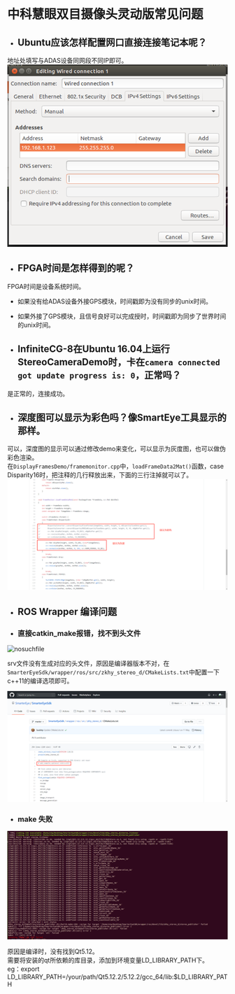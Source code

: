 # 中科慧眼双目摄像头灵动版常见问题

- ## Ubuntu应该怎样配置网口直接连接笔记本呢？
地址处填写与ADAS设备同网段不同IP即可。  
![connection](..\assets\connection.png)

- ## FPGA时间是怎样得到的呢？
FPGA时间是设备系统时间。  
- 如果没有给ADAS设备外接GPS模块，时间戳即为没有同步的unix时间。  
- 如果外接了GPS模块，且信号良好可以完成授时，时间戳即为同步了世界时间的unix时间。  

- ## InfiniteCG-8在Ubuntu 16.04上运行StereoCameraDemo时，卡在`camera connected got update progress is: 0`，正常吗？
是正常的，连接成功。

- ## 深度图可以显示为彩色吗？像SmartEye工具显示的那样。
可以，深度图的显示可以通过修改demo来变化，可以显示为灰度图，也可以做伪彩色渲染。  
在`DisplayFramesDemo/framemonitor.cpp`中，`loadFrameData2Mat()`函数，case Disparity16时，把注释的几行释放出来，下面的三行注掉就可以了。
![Display](..\assets\Display.jpg)

- ## ROS Wrapper 编译问题
- ### 直接catkin_make报错，找不到头文件
![nosuchfile](..\assets\nosuchfile.jpg)

srv文件没有生成对应的头文件，原因是编译器版本不对，在`SmarterEyeSdk/wrapper/ros/src/zkhy_stereo_d/CMakeLists.txt`中配置一下c++11的编译选项即可。  

![c++](..\assets\c++.png)

- ### make 失败
![make](..\assets\make.png)

原因是编译时，没有找到Qt5.12。  
需要将安装的qt所依赖的库目录，添加到环境变量LD_LIBRARY_PATH下。  
eg：export LD_LIBRARY_PATH=/your/path/Qt5.12.2/5.12.2/gcc_64/lib:$LD_LIBRARY_PATH   